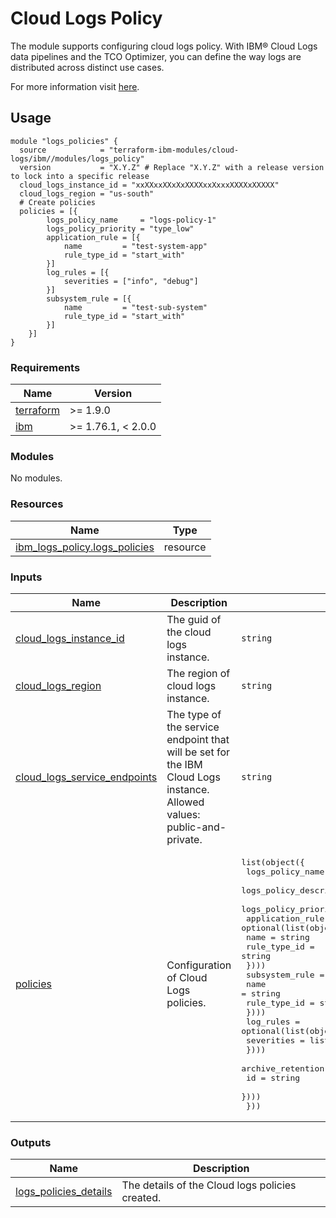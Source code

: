 # Cloud Logs Policy

The module supports configuring cloud logs policy. With IBM® Cloud Logs data pipelines and the TCO Optimizer, you can define the way logs are distributed across distinct use cases.

 For more information visit [here](https://cloud.ibm.com/docs/cloud-logs?topic=cloud-logs-tco-optimizer#tco-optimizer-create-policy).

## Usage

```hcl
module "logs_policies" {
  source            = "terraform-ibm-modules/cloud-logs/ibm//modules/logs_policy"
  version           = "X.Y.Z" # Replace "X.Y.Z" with a release version to lock into a specific release
  cloud_logs_instance_id = "xxXXxxXXxXxXXXXxxXxxxXXXXxXXXXX"
  cloud_logs_region = "us-south"
  # Create policies
  policies = [{
        logs_policy_name     = "logs-policy-1"
        logs_policy_priority = "type_low"
        application_rule = [{
            name         = "test-system-app"
            rule_type_id = "start_with"
        }]
        log_rules = [{
            severities = ["info", "debug"]
        }]
        subsystem_rule = [{
            name         = "test-sub-system"
            rule_type_id = "start_with"
        }]
    }]
}
```

<!-- BEGINNING OF PRE-COMMIT-TERRAFORM DOCS HOOK -->
### Requirements

| Name | Version |
|------|---------|
| <a name="requirement_terraform"></a> [terraform](#requirement\_terraform) | >= 1.9.0 |
| <a name="requirement_ibm"></a> [ibm](#requirement\_ibm) | >= 1.76.1, < 2.0.0 |

### Modules

No modules.

### Resources

| Name | Type |
|------|------|
| [ibm_logs_policy.logs_policies](https://registry.terraform.io/providers/IBM-Cloud/ibm/latest/docs/resources/logs_policy) | resource |

### Inputs

| Name | Description | Type | Default | Required |
|------|-------------|------|---------|:--------:|
| <a name="input_cloud_logs_instance_id"></a> [cloud\_logs\_instance\_id](#input\_cloud\_logs\_instance\_id) | The guid of the cloud logs instance. | `string` | n/a | yes |
| <a name="input_cloud_logs_region"></a> [cloud\_logs\_region](#input\_cloud\_logs\_region) | The region of cloud logs instance. | `string` | n/a | yes |
| <a name="input_cloud_logs_service_endpoints"></a> [cloud\_logs\_service\_endpoints](#input\_cloud\_logs\_service\_endpoints) | The type of the service endpoint that will be set for the IBM Cloud Logs instance. Allowed values: public-and-private. | `string` | n/a | yes |
| <a name="input_policies"></a> [policies](#input\_policies) | Configuration of Cloud Logs policies. | <pre>list(object({<br/>    logs_policy_name        = string<br/>    logs_policy_description = optional(string, null)<br/>    logs_policy_priority    = string<br/>    application_rule = optional(list(object({<br/>      name         = string<br/>      rule_type_id = string<br/>    })))<br/>    subsystem_rule = optional(list(object({<br/>      name         = string<br/>      rule_type_id = string<br/>    })))<br/>    log_rules = optional(list(object({<br/>      severities = list(string)<br/>    })))<br/>    archive_retention = optional(list(object({<br/>      id = string<br/>    })))<br/>  }))</pre> | `[]` | no |

### Outputs

| Name | Description |
|------|-------------|
| <a name="output_logs_policies_details"></a> [logs\_policies\_details](#output\_logs\_policies\_details) | The details of the Cloud logs policies created. |
<!-- END OF PRE-COMMIT-TERRAFORM DOCS HOOK -->
